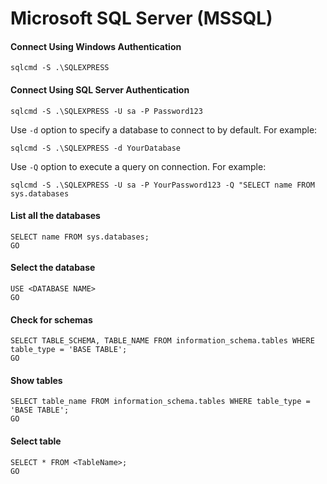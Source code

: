 # Microsoft SQL Server (MSSQL)

#### Connect Using Windows Authentication
```
sqlcmd -S .\SQLEXPRESS
```

#### Connect Using SQL Server Authentication
```
sqlcmd -S .\SQLEXPRESS -U sa -P Password123
```

Use ```-d``` option to specify a database to connect to by default. For example:
```
sqlcmd -S .\SQLEXPRESS -d YourDatabase
```

Use ```-Q``` option to execute a query on connection. For example:
```
sqlcmd -S .\SQLEXPRESS -U sa -P YourPassword123 -Q "SELECT name FROM sys.databases
```

#### List all the databases
```
SELECT name FROM sys.databases;
GO
```

#### Select the database
```
USE <DATABASE NAME>
GO
```

#### Check for schemas
```
SELECT TABLE_SCHEMA, TABLE_NAME FROM information_schema.tables WHERE table_type = 'BASE TABLE';
GO
```

#### Show tables
```
SELECT table_name FROM information_schema.tables WHERE table_type = 'BASE TABLE';
GO
```

#### Select table
```
SELECT * FROM <TableName>;
GO
```
